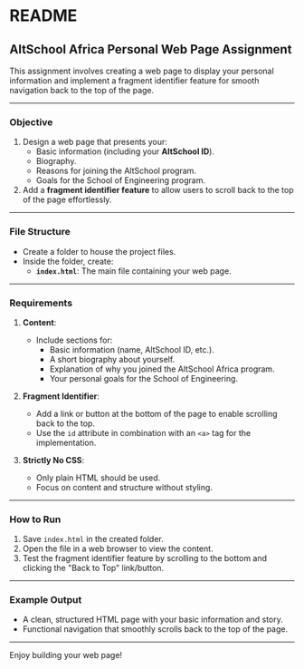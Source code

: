 # README  

## AltSchool Africa Personal Web Page Assignment  

This assignment involves creating a web page to display your personal information and implement a fragment identifier feature for smooth navigation back to the top of the page.  

---

### Objective  

1. Design a web page that presents your:  
   - Basic information (including your **AltSchool ID**).  
   - Biography.  
   - Reasons for joining the AltSchool program.  
   - Goals for the School of Engineering program.  
2. Add a **fragment identifier feature** to allow users to scroll back to the top of the page effortlessly.  

---

### File Structure  

- Create a folder to house the project files.  
- Inside the folder, create:  
  - **`index.html`**: The main file containing your web page.  

---

### Requirements  

1. **Content**:  
   - Include sections for:  
     - Basic information (name, AltSchool ID, etc.).  
     - A short biography about yourself.  
     - Explanation of why you joined the AltSchool Africa program.  
     - Your personal goals for the School of Engineering.  

2. **Fragment Identifier**:  
   - Add a link or button at the bottom of the page to enable scrolling back to the top.  
   - Use the `id` attribute in combination with an `<a>` tag for the implementation.  

3. **Strictly No CSS**:  
   - Only plain HTML should be used.  
   - Focus on content and structure without styling.  

---

### How to Run  

1. Save `index.html` in the created folder.  
2. Open the file in a web browser to view the content.  
3. Test the fragment identifier feature by scrolling to the bottom and clicking the "Back to Top" link/button.  

---

### Example Output  

- A clean, structured HTML page with your basic information and story.  
- Functional navigation that smoothly scrolls back to the top of the page.  

---

Enjoy building your web page!
